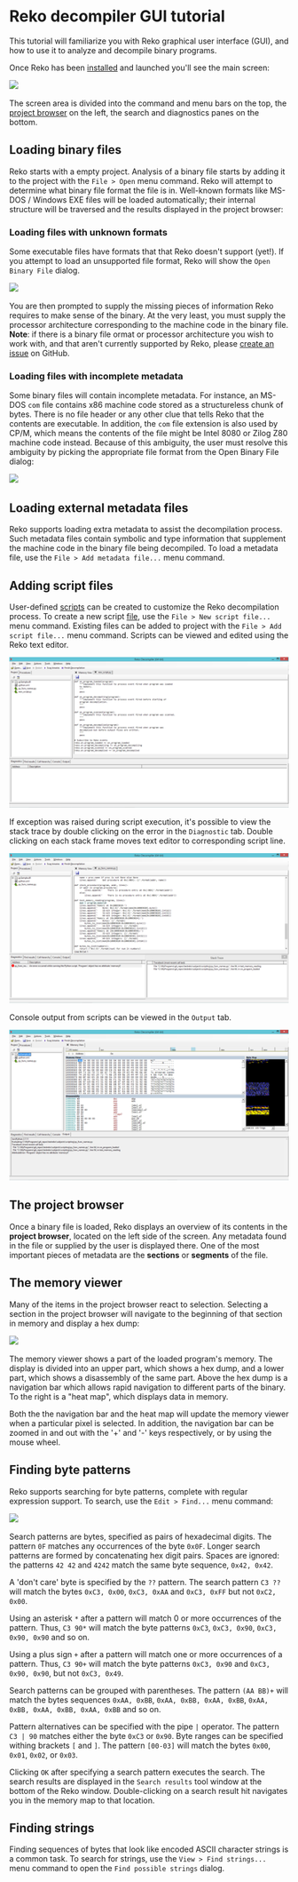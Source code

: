 # Reko decompiler GUI tutorial

This tutorial will familiarize you with Reko graphical user interface (GUI), and how to use it to analyze and decompile binary programs.

Once Reko has been [installed](reko.md) and launched you'll see the main screen:

<img src="img/gui-start.png" border="0" />

The screen area is divided into the command and menu bars on the top, the [project browser](project_browser.md) on the left, the search and diagnostics panes on the bottom.

## Loading binary files
Reko starts with a empty project. Analysis of a binary file starts by adding it to the project with the `File > Open` menu command. Reko will attempt to determine what binary file format the file is in. Well-known formats like MS-DOS / Windows EXE files will be loaded automatically; their internal structure will be traversed and the results displayed in the project browser:

### Loading files with unknown formats
Some executable files have formats that that Reko doesn't support (yet!). If you attempt to load an unsupported file format, Reko will show the `Open Binary File` dialog. 

<img src="img/open-binary-file.png" border="0" />

You are then prompted to supply the missing pieces of information Reko requires to make sense of the binary. At the very least, you must supply the processor architecture corresponding to the machine code in the binary file. **Note**: if there is a binary file ormat or processor architecture you wish to work with, and that aren't currently supported by Reko, please [create an issue](https://github.com/uxmal/reko/issues) on GitHub.

### Loading files with incomplete metadata
Some binary files will contain incomplete metadata. For instance, an MS-DOS `com` file contains x86 machine code stored as a structureless chunk of bytes. There is no file header or any other clue that tells Reko that the contents are executable. In addition, the `com` file extension is also used by CP/M, which means the contents of the file might be Intel 8080 or Zilog Z80 machine code instead. Because of this ambiguity, the user must resolve this ambiguity by picking the appropriate file format from the Open Binary File dialog:

<img src="img/open-binary-file-type.png" border="0" />

## Loading external metadata files
Reko supports loading extra metadata to assist the decompilation process. Such metadata files contain symbolic and type information that supplement the machine code in the binary file being decompiled. To load a metadata file, use the `File > Add metadata file...` menu command.

## Adding script files
User-defined [scripts](scripting.md) can be created to customize the Reko
decompilation process. To create a new script
[file](scripting.md#reko-script-files), use the `File > New script file...` menu
command. Existing files can be added to project with the `File > Add script file...`
menu command. Scripts can be viewed and edited using the Reko text editor.

<img src="img/new-script.png" border="0" />

If exception was raised during script execution, it's possible to view the stack
trace by double clicking on the error in the `Diagnostic` tab. Double clicking on each stack
frame moves text editor to corresponding script line.

<img src="img/script-stack-trace.png" border="0" />

Console output from scripts can be viewed in the `Output` tab.

<img src="img/script-output.png" border="0" />

## The project browser
Once a binary file is loaded, Reko displays an overview of its contents in the **project browser**, located on the left side of the screen. Any metadata found in the file or supplied by the user is displayed there. One of the most important pieces of metadata are the **sections** or **segments** of the file.

## The memory viewer
Many of the items in the project browser react to selection. Selecting a section in the project browser will navigate to the beginning of that section in memory and display a hex dump:

<img src="img/memory-view.png" border="0" />

The memory viewer shows a part of the loaded program's memory. The display is divided into an upper part, which shows a hex dump, and a lower part, which shows a disassembly of the same part. Above the hex dump is a navigation bar which allows rapid navigation to different parts of the binary. To the right is a "heat map", which displays data in memory. 

Both the the navigation bar and the heat map will update the memory viewer when a particular pixel is selected. In addition, the navigation bar can be zoomed in and out with the '+' and '-' keys respectively, or by using the mouse wheel.

## Finding byte patterns
Reko supports searching for byte patterns, complete with regular expression support. To search, use the `Edit > Find...` menu command: 

<img src="img/edit-find.png" border="0" />

Search patterns are bytes, specified as pairs of hexadecimal digits. The pattern `0F` matches any occurrences of the byte `0x0F`. Longer search patterns are formed by concatenating hex digit pairs. Spaces are ignored: the patterns `42 42` and `4242` match the same byte sequence, `0x42, 0x42`.

A 'don't care' byte is specified by the `??` pattern. The search pattern `C3 ??` will match the bytes `0xC3, 0x00`, `0xC3, 0xAA` and `0xC3, 0xFF` but not `0xC2, 0x00`.

Using an asterisk `*` after a pattern will match 0 or more occurrences of the pattern. Thus, `C3 90*` will match the byte patterns `0xC3`, `0xC3, 0x90`, `0xC3, 0x90, 0x90` and so on. 

Using a plus sign `+` after a pattern will match one or more occurrences of a pattern. Thus, `C3 90+` will match the byte patterns `0xC3, 0x90` and `0xC3, 0x90, 0x90`, but not `0xC3, 0x49`.

Search patterns can be grouped with parentheses. The pattern `(AA BB)+` will match the bytes sequences `0xAA, 0xBB`, `0xAA, 0xBB, 0xAA, 0xBB`, `0xAA, 0xBB, 0xAA, 0xBB, 0xAA, 0xBB` and so on.

Pattern alternatives can be specified with the pipe `|` operator. The pattern `C3 | 90` matches either the byte `0xC3` or `0x90`. Byte ranges can be specified withing brackets `[` and `]`. The pattern `[00-03]` will match the bytes `0x00`, `0x01`, `0x02`, or `0x03`.

Clicking `OK` after specifying a search pattern executes the search. The search results are displayed in the `Search results` tool window at the bottom of the Reko window. Double-clicking on a search result hit navigates you in the memory map to that location.

## Finding strings
Finding sequences of bytes that look like encoded ASCII character strings is a common task. To search for strings, use the `View > Find strings...` menu command to open the `Find possible strings` dialog. 
